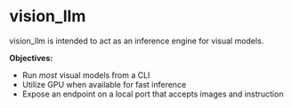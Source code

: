 # vision_llm

vision_llm is intended to act as an inference engine for visual models.

**Objectives:**

- Run *most* visual models from a CLI
- Utilize GPU when available for fast inference
- Expose an endpoint on a local port that accepts images and instruction

